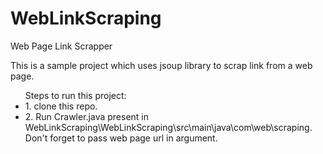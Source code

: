 # WebLinkScraping
Web Page Link Scrapper

This is a sample project which uses jsoup library to scrap link from a web page.

<ul>
Steps to run this project:
<li>
1. clone this repo.
</li>
<li>
2. Run Crawler.java present in WebLinkScraping\WebLinkScraping\src\main\java\com\web\scraping.
   Don't forget to pass web page url in argument.
</li>
</ul>